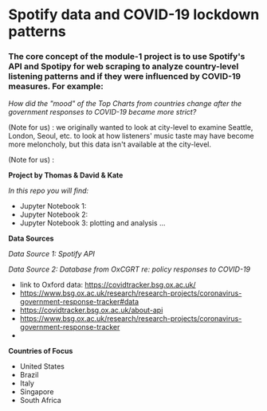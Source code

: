 # Spotify data and COVID-19 lockdown patterns

### The core concept of the module-1 project is to use Spotify's API and Spotipy for web scraping to analyze country-level listening patterns and if they were influenced by COVID-19 measures. For example:
*How did the "mood" of the Top Charts from countries change after the government responses to COVID-19 became more strict?*
 
(Note for us) : we originally wanted to look at city-level to examine Seattle, London, Seoul, etc. to look at how listeners' music taste may have become more meloncholy, but this data isn't available at the city-level. 
 
(Note for us) : 

**Project by Thomas & David & Kate** 

*In this repo you will find:*
 * Jupyter Notebook 1:
 * Jupyter Notebook 2:
 * Jupyter Notebook 3: plotting and analysis
 ...
 
**Data Sources**

*Data Source 1: Spotify API*

*Data Source 2: Database from OxCGRT re: policy responses to COVID-19*
 * link to Oxford data: https://covidtracker.bsg.ox.ac.uk/
 * https://www.bsg.ox.ac.uk/research/research-projects/coronavirus-government-response-tracker#data
 * https://covidtracker.bsg.ox.ac.uk/about-api
 * https://www.bsg.ox.ac.uk/research/research-projects/coronavirus-government-response-tracker
 * 

**Countries of Focus**

* United States
* Brazil
* Italy
* Singapore
* South Africa
